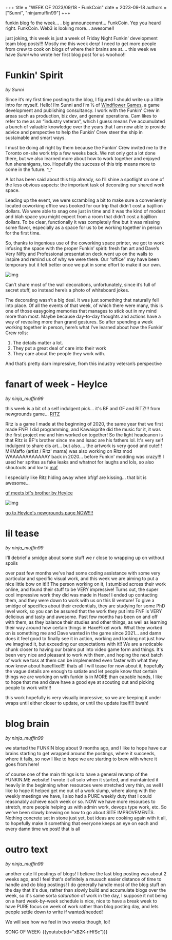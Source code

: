+++
title = "WEEK OF 2023/09/18 - FunkCoin"
date = 2023-09-18
authors = ["Sunni", "ninjamuffin99"]
+++

funkin blog fo the week... . big announcement... FunkCoin. Yep you heard right. FunkCoin. Web3 is looking more... awesome!! 

just joking, this week is just a week of Friday Night Funkin' development team blog posts!!! Mostly me this week derp! I need to get more people from crew to cook on blogs of where their brains are at.... this week we have *Sunni* who wrote her first blog post for us woohoo!! 
<!-- more -->
# Funkin' Spirit
*by Sunni* 

Since it’s my first time posting to the blog, I figured I should write up a little intro for myself. Hello! I’m Sunni and I’m ½ of [Windflower Games](https://windflowergames.com/), a game development and publishing consultancy. I work with the Funkin’ Crew in areas such as production, biz dev, and general operations. Cam likes to refer to me as an “industry veteran”, which I guess means I’ve accumulated a bunch of valuable knowledge over the years that I am now able to provide advice and perspective to help the Funkin’ Crew steer the ship in sustainable and smart ways. 

I must be doing all right by them because the Funkin’ Crew invited me to the Toronto on-site work trip a few weeks back. We not only got a lot done there, but we also learned more about how to work together and enjoyed fun shenanigans, too. Hopefully the success of this trip means more to come in the future. ^_^

A lot has been said about this trip already, so I’ll shine a spotlight on one of the less obvious aspects: the important task of decorating our shared work space.

Leading up the event, we were scrambling a bit to make sure a conveniently located coworking office was booked for our trip that didn’t cost a bajillion dollars. We were able to snag one just in time and it was the kind of modest and blah space you might expect from a room that didn’t cost a bajillion dollars. To be clear, functionally it was completely fine but it was missing some flavor, especially as a space for us to be working together in person for the first time. 

So, thanks to ingenious use of the coworking space printer, we got to work infusing the space with the proper Funkin’ spirit: fresh fan art and Dave’s Very Nifty and Professional presentation deck went up on the walls to inspire and remind us of why we were there. Our “office” may have been temporary but it felt better once we put in some effort to make it our own.

![img](/img/funkCoin.jpg)

Can’t share most of the wall decorations, unfortunately, since it’s full of secret stuff, so instead here’s a photo of whiteboard jokes.

The decorating wasn’t a big deal. It was just something that naturally fell into place. Of all the events of that week, of which there were many, this is one of those easygoing memories that manages to stick out in my mind more than most. Maybe because day-to-day thoughts and actions have a way of revealing more than grand gestures. So after spending a week working together in person, here’s what I’ve learned about how the Funkin’ Crew rolls:

1. The details matter a lot.
2. They put a great deal of care into their work
3. They care about the people they work with. 

And that’s pretty darn impressive, from this industry veteran’s perspective

    
# fanart of week - HeyIce
*by ninja_muffin99* 

this week is a bit of a self indulgent pick... it's BF and GF and RITZ!!! from newgrounds game... [RITZ](https://www.newgrounds.com/portal/view/746874)

Ritz is a game I made at the beginning of 2020, the same year that we first made FNF! I did programming, and Kawaisprite did the music for it, it was the first project me and him worked on together! So the light headcanon is that Ritz is BF's brother since me and Isaac are his fathers lol. It's very self indulgent to share dis art... but also.... the artwork is very good and cute!!! MKMaffo (artist / Ritz' mama) was also working on Ritz mod WAAAAAAAAAAAAY back in 2020... before Funkin' modding was crazy!!! I used her sprites as fake leaks and whatnot for laughs and lols, so also shoutouts and lov to [maf](https://mkmaffo.newgrounds.com/)

I especially like Ritz hiding away when bf/gf are kissing... that bit is awesome... 

[gf meets bf's brother by HeyIce](https://www.newgrounds.com/art/view/heyice/gf-meets-bf-s-brother)

![img](https://art.ngfiles.com/images/3315000/3315847_heyice_gf-meets-bf-s-brother.png?f1688748723)

[go to HeyIce's newgrounds page NOW!!!!](https://heyice.newgrounds.com/)
    
# lil tease
*by ninja_muffin99* 

I'll debrief a smidge about some stuff we r close to wrapping up on without spoils 

over past few months we've had some coding assistance with some very particular and specific visual work, and this week we are aiming to put a nice little bow on it!!! The person working on it, I stumbled across their work online, and found their stuff to be VERY impressive! Turns out, the super cool impressive work they did was made in Haxe! I ended up contacting them, and they were down to work with us on this lil venture! To give a smidge of specifics about their credentials, they are studying for some PhD level work, so you can be assured that the work they put into FNF is VERY delicious and tasty and awesome. Past few months has been on and off with them, as they balance their studies and other things, as well as learning their way around how certain things in HaxeFlixel work. What they worked on is something me and Dave wanted in the game since 2021... and damn does it feel good to finally see it in action, working and looking not just how we imagined it, but exceeding our expectations with it!! We are a noticable chunk closer to having our brains put into video game form and things. It's been very nice and pleasant to work with them, and hoping the next batch of work we toss at them can be implemented even faster with what they now know about haxeflixel!!! thats all I will tease for now about it, hopefully the vague details are enough to satiate and let people know that certain things we are working on with funkin is in MORE than capable hands, I like to hope that me and dave have a good eye at scouting out and picking people to work with!!!

this work hopefully is very visually impressive, so we are keeping it under wraps until either closer to update, or until the update itself!!! bwah!
    
# blog brain
*by ninja_muffin99* 

we started the FUNKIN blog about 9 months ago, and I like to hope have our brains starting to get wrapped around the postings, where it succeeds, where it fails, so now I like to hope we are starting to brew with where it goes from here! 

of course one of the main things is to have a general revamp of the FUNKIN.ME website! I wrote it all solo when it started, and maintainted it heavily in the beginning when resources were stretched very thin, as well I like to hope it helped get me out of a work slump, where along with the weekly meetings we have, I also had a PURE weekly duty that I could reasonably achieve each week or so. NOW we have more resources to stretch, more people helping us with admin work, devops type work, etc. So we've been slowly brewing on how to go about SITE IMPROVEMENTS. Nothing concrete set in stone just yet, but ideas are cooking again with it all, to hopefully make it something that everyone keeps an eye on each and every damn time we post! that is all
    
# outro text
*by ninja_muffin99* 

another cute lil postings of blogs! I believe the last blog posting was about 2 weeks ago, and I feel that's definitely a muuuch easier distance of time to handle and do blog postings! I do generally handle most of the blog stuff on the day that it's due, rather than slowly build and accumulate blogs over the week, so it's same sorta *saturation* of work in the day, I suppose it not being on a hard week-by-week schedule is nice, nice to have a break week to have PURE focus on week of work rather than blog posting day, and lets people settle down to write if wanted/needed! 

We will see how we feel in two weeks though, lol!

SONG OF WEEK: 
{{youtube(id="xB2K-riHfSc")}}
    

